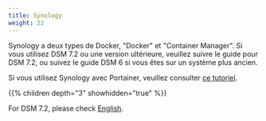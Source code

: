 ```yaml
---
title: Synology
weight: 22
---
```

Synology a deux types de Docker, "Docker" et "Container Manager". Si vous utilisez DSM 7.2 ou une version ultérieure, veuillez suivre le guide pour DSM 7.2, ou suivez le guide DSM 6 si vous êtes sur un système plus ancien.

Si vous utilisez Synology avec Portainer, veuillez consulter [ce tutoriel](https://mariushosting.com/how-to-install-rustdesk-on-your-synology-nas/).

{{% children depth="3" showhidden="true" %}}

For DSM 7.2, please check [English](/docs/en/self-host/rustdesk-server-oss/synology/dsm-7/).